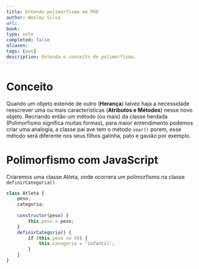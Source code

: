 ```yaml
---
title: Entendo polimorfismo em POO
author: Wesley Silva
url:
book:
type: note
completed: false
aliases:
tags: [poo]
description: Entenda o conceito de polimorfismo. 
---
```

# Conceito
Quando um objeto estende de outro (**Herança**) talvez haja a necessidade reescrever uma ou mais características (**Atributos e Métodos**) nesse novo objeto. Recriando então um método (ou mais) da classe herdada (Polimorfismo significa muitas formas), para maior entendimento podemos criar uma analogia, a classe pai ave tem o método `voar()` porem, esse método será diferente nos seus filhos galinha, pato e gavião por exemplo.

# Polimorfismo com JavaScript
Criaremos uma classe Atleta, onde ocorrera um polimorfismo na classe `definirCategoria()`

```js
class Atleta {
	peso;
	categoria;
	
	constructor(peso) {
		this.peso = peso;
	}
	definirCategoria() {
		if (this.peso <= 50) {
			this.categoria = 'infantil';
		}
	}
}
```